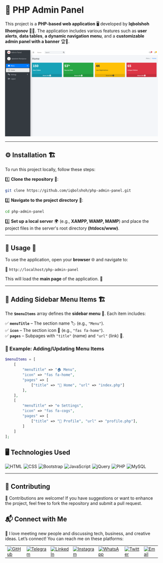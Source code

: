# 📂 PHP Admin Panel

This project is a **PHP-based web application** 🖥️ developed by **Iqbolshoh Ilhomjonov** 👨‍💻. The application includes various features such as **user alerts**, **data tables**, **a dynamic navigation menu**, and a **customizable admin panel with a banner** 🏆🎯.  

![Banner](./src/images/banner.png)  

---

## ⚙️ Installation 🏗️  

To run this project locally, follow these steps:  

1️⃣ **Clone the repository** 📂:  
   ```bash
   git clone https://github.com/iqbolshoh/php-admin-panel.git
   ```  
2️⃣ **Navigate to the project directory** 📁:  
   ```bash
   cd php-admin-panel
   ```  
3️⃣ **Set up a local server** 🌍 (e.g., **XAMPP, WAMP, MAMP**) and place the project files in the server's root directory **(htdocs/www)**.  

---

## 🚀 Usage 🎯  

To use the application, open your **browser** 🌐 and navigate to:  

🔗 `http://localhost/php-admin-panel`  

This will load the **main page** of the application. 🎉  

---

## 📌 Adding Sidebar Menu Items 🏗️  

The **`$menuItems`** array defines the **sidebar menu** 📜. Each item includes:  

✅ **`menuTitle`** – The section name 🏷️ (e.g., `"Menu"`).  
✅ **`icon`** – The section icon 🎨 (e.g., `"fas fa-home"`).  
✅ **`pages`** – Subpages with `"title"` (name) and `"url"` (link) 🔗.  

### 📝 Example: Adding/Updating Menu Items  

```php
$menuItems = [
    [
        "menuTitle" => "🏠 Menu",
        "icon" => "fas fa-home",
        "pages" => [
            ["title" => "🏡 Home", "url" => "index.php"]
        ],
    ],
    [
        "menuTitle" => "⚙️ Settings",
        "icon" => "fas fa-cogs",
        "pages" => [
            ["title" => "👤 Profile", "url" => "profile.php"],
        ]
    ]
];
```

## 🖥 Technologies Used
<div style="display: flex; flex-wrap: wrap; gap: 5px;">
    <img src="https://img.shields.io/badge/HTML-%23E34F26.svg?style=for-the-badge&logo=html5&logoColor=white" alt="HTML">
    <img src="https://img.shields.io/badge/CSS-%231572B6.svg?style=for-the-badge&logo=css3&logoColor=white" alt="CSS">
    <img src="https://img.shields.io/badge/Bootstrap-%23563D7C.svg?style=for-the-badge&logo=bootstrap&logoColor=white" alt="Bootstrap">
    <img src="https://img.shields.io/badge/JavaScript-%23F7DF1C.svg?style=for-the-badge&logo=javascript&logoColor=black" alt="JavaScript">
    <img src="https://img.shields.io/badge/jQuery-%230e76a8.svg?style=for-the-badge&logo=jquery&logoColor=white" alt="jQuery">
    <img src="https://img.shields.io/badge/PHP-%23777BB4.svg?style=for-the-badge&logo=php&logoColor=white" alt="PHP">
    <img src="https://img.shields.io/badge/MySQL-%234479A1.svg?style=for-the-badge&logo=mysql&logoColor=white" alt="MySQL">
</div>

---

## 🤝 Contributing  

🎯 Contributions are welcome! If you have suggestions or want to enhance the project, feel free to fork the repository and submit a pull request.

## 📬 Connect with Me  

💬 I love meeting new people and discussing tech, business, and creative ideas. Let’s connect! You can reach me on these platforms:

<div align="center">
    <table>
        <tr>
            <td>
                <a href="https://github.com/iqbolshoh">
                    <img src="https://raw.githubusercontent.com/rahuldkjain/github-profile-readme-generator/master/src/images/icons/Social/github.svg"
                        height="40" width="40" alt="GitHub" />
                </a>
            </td>
            <td>
                <a href="https://t.me/iqbolshoh_777">
                    <img src="https://github.com/gayanvoice/github-active-users-monitor/blob/master/public/images/icons/telegram.svg"
                        height="40" width="40" alt="Telegram" />
                </a>
            </td>
            <td>
                <a href="https://www.linkedin.com/in/iiqbolshoh/">
                    <img src="https://github.com/gayanvoice/github-active-users-monitor/blob/master/public/images/icons/linkedin.svg"
                        height="40" width="40" alt="LinkedIn" />
                </a>
            </td>
            <td>
                <a href="https://instagram.com/iqbolshoh_777" target="blank">
                    <img src="https://raw.githubusercontent.com/rahuldkjain/github-profile-readme-generator/master/src/images/icons/Social/instagram.svg"
                        alt="Instagram" height="40" width="40" />
                </a>
            </td>
            <td>
                <a href="https://wa.me/qr/22PVFQSMQQX4F1">
                    <img src="https://github.com/gayanvoice/github-active-users-monitor/blob/master/public/images/icons/whatsapp.svg"
                        height="40" width="40" alt="WhatsApp" />
                </a>
            </td>
            <td>
                <a href="https://x.com/iqbolshoh_777">
                    <img src="https://img.shields.io/badge/X-000000?style=for-the-badge&logo=x&logoColor=white" height="40"
                        width="40" alt="Twitter" />
                </a>
            </td>
            <td>
                <a href="mailto:iilhomjonov777@gmail.com">
                    <img src="https://github.com/gayanvoice/github-active-users-monitor/blob/master/public/images/icons/gmail.svg"
                        height="40" width="40" alt="Email" />
                </a>
            </td>
        </tr>
    </table>
</div>
